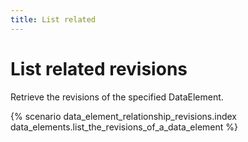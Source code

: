 ```yaml
---
title: List related
---
```


# List related revisions

Retrieve the revisions of the specified DataElement.

{% scenario data_element_relationship_revisions.index data_elements.list_the_revisions_of_a_data_element %}
